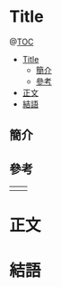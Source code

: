 # Title

@[TOC](文章目錄)

<!-- TOC -->

- [Title](#title)
  - [簡介](#簡介)
  - [參考](#參考)
- [正文](#正文)
- [結語](#結語)

<!-- /TOC -->

## 簡介

## 參考

<table>
  <tr>
    <td></td>
    <td><a href=""></a></td>
  </tr>
</table>

# 正文

# 結語
